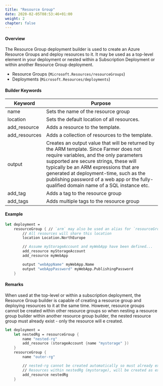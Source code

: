 ```yaml
---
title: "Resource Group"
date: 2020-02-05T08:53:46+01:00
weight: 2
chapter: false
---
```


#### Overview
The Resource Group deployment builder is used to create an Azure Resource Groups and deploy resources to it. It may be used as a top-level element in your deployment or nested within a Subscription Deployment or within another Resource Group deployment.

* Resource Groups (`Microsoft.Resources/resourceGroups`)
* Deployments (`Microsoft.Resources/deployments`)

#### Builder Keywords
| Keyword | Purpose |
|-|-|
| name | Sets the name of the resource group |
| location | Sets the default location of all resources. |
| add_resource | Adds a resource to the template. |
| add_resources | Adds a collection of resources to the template. |
| output | Creates an output value that will be returned by the ARM template. Since Farmer does not require variables, and the only parameters supported are secure strings, these will typically be an ARM expressions that are generated at deployment-time, such as the publishing password of a web app or the fully-qualified domain name of a SQL instance etc. |
| add_tag | Adds a tag to the resource group |
| add_tags | Adds multiple tags to the resource group |

#### Example
```fsharp
let deployment =
    resourceGroup { // `arm` may also be used an alias for `resourceGroup`
        // All resources will share this location
        location Location.NorthEurope

        // Assume myStorageAccount and myWebApp have been defined...
        add_resource myStorageAccount
        add_resource myWebApp

        output "webAppName" myWebApp.Name
        output "webAppPassword" myWebApp.PublishingPassword
    }
```

#### Remarks
When used at the top-level or within a subscription deployment, the Resource Group builder is capable of creating a resource group and deploying resources to it at the same time. However, resource groups cannot be created within other resource groups so when nesting a resource group builder within another resource group builder, the nested resource group must already exist - only the resource will e created.
```fsharp
let deployment = 
    let nestedRg = resourceGroup { 
        name "nested-rg" 
        add_resource (storageAccount {name "mystorage" })
    }
    resourceGroup {
        name "outer-rg"

        // nested-rg cannot be created automatically so must already exist.
        // Resources within nestedRg (mystorage), will be created as expected.
        add_resource nestedRg
    }
```